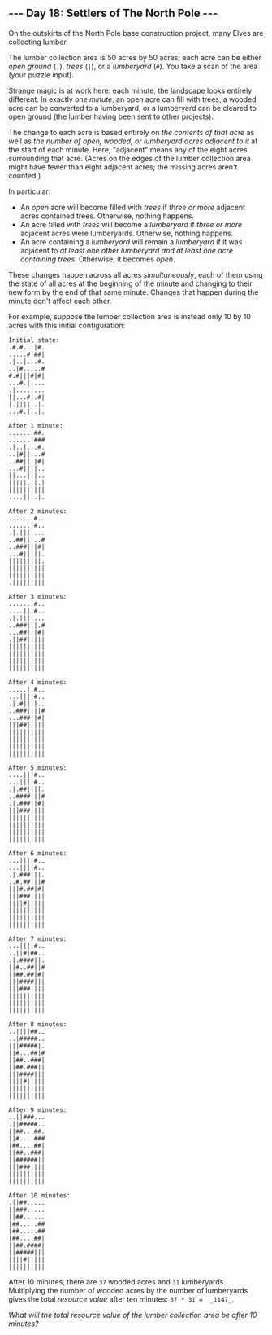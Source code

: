 ﻿
## --- Day 18: Settlers of The North Pole ---

On the outskirts of the North Pole base construction project, many Elves are collecting  lumber.

The lumber collection area is 50 acres by 50 acres; each acre can be either  _open ground_  (`.`),  _trees_  (`|`), or a  _lumberyard_  (`#`). You take a scan of the area (your puzzle input).

Strange magic is at work here: each minute, the landscape looks entirely different. In exactly  _one minute_, an open acre can fill with trees, a wooded acre can be converted to a lumberyard, or a lumberyard can be cleared to open ground (the lumber having been sent to other projects).

The change to each acre is based entirely on  _the contents of that acre_  as well as  _the number of open, wooded, or lumberyard acres adjacent to it_  at the start of each minute. Here, "adjacent" means any of the eight acres surrounding that acre. (Acres on the edges of the lumber collection area might have fewer than eight adjacent acres; the missing acres aren't counted.)

In particular:

-   An  _open_  acre will become filled with  _trees_  if  _three or more_  adjacent acres contained trees. Otherwise, nothing happens.
-   An acre filled with  _trees_  will become a  _lumberyard_  if  _three or more_  adjacent acres were lumberyards. Otherwise, nothing happens.
-   An acre containing a  _lumberyard_  will remain a  _lumberyard_  if it was adjacent to  _at least one other lumberyard and at least one acre containing trees_. Otherwise, it becomes  _open_.

These changes happen across all acres  _simultaneously_, each of them using the state of all acres at the beginning of the minute and changing to their new form by the end of that same minute. Changes that happen during the minute don't affect each other.

For example, suppose the lumber collection area is instead only 10 by 10 acres with this initial configuration:

```
Initial state:
.#.#...|#.
.....#|##|
.|..|...#.
..|#.....#
#.#|||#|#|
...#.||...
.|....|...
||...#|.#|
|.||||..|.
...#.|..|.

After 1 minute:
.......##.
......|###
.|..|...#.
..|#||...#
..##||.|#|
...#||||..
||...|||..
|||||.||.|
||||||||||
....||..|.

After 2 minutes:
.......#..
......|#..
.|.|||....
..##|||..#
..###|||#|
...#|||||.
|||||||||.
||||||||||
||||||||||
.|||||||||

After 3 minutes:
.......#..
....|||#..
.|.||||...
..###|||.#
...##|||#|
.||##|||||
||||||||||
||||||||||
||||||||||
||||||||||

After 4 minutes:
.....|.#..
...||||#..
.|.#||||..
..###||||#
...###||#|
|||##|||||
||||||||||
||||||||||
||||||||||
||||||||||

After 5 minutes:
....|||#..
...||||#..
.|.##||||.
..####|||#
.|.###||#|
|||###||||
||||||||||
||||||||||
||||||||||
||||||||||

After 6 minutes:
...||||#..
...||||#..
.|.###|||.
..#.##|||#
|||#.##|#|
|||###||||
||||#|||||
||||||||||
||||||||||
||||||||||

After 7 minutes:
...||||#..
..||#|##..
.|.####||.
||#..##||#
||##.##|#|
|||####|||
|||###||||
||||||||||
||||||||||
||||||||||

After 8 minutes:
..||||##..
..|#####..
|||#####|.
||#...##|#
||##..###|
||##.###||
|||####|||
||||#|||||
||||||||||
||||||||||

After 9 minutes:
..||###...
.||#####..
||##...##.
||#....###
|##....##|
||##..###|
||######||
|||###||||
||||||||||
||||||||||

After 10 minutes:
.||##.....
||###.....
||##......
|##.....##
|##.....##
|##....##|
||##.####|
||#####|||
||||#|||||
||||||||||

```

After 10 minutes, there are  `37`  wooded acres and  `31`  lumberyards. Multiplying the number of wooded acres by the number of lumberyards gives the total  _resource value_  after ten minutes:  `37 * 31 =  _1147_`.

_What will the total resource value of the lumber collection area be after 10 minutes?_
